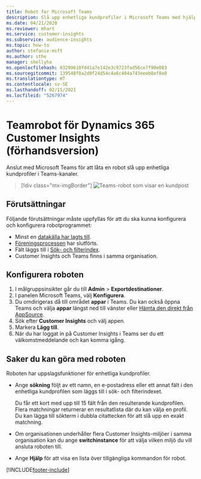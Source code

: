 ```yaml
---
title: Robot for Microsoft Teams
description: Slå upp enhetliga kundprofiler i Microsoft Teams med hjälp av en robot.
ms.date: 04/21/2020
ms.reviewer: mhart
ms.service: customer-insights
ms.subservice: audience-insights
ms.topic: how-to
author: stefanie-msft
ms.author: sthe
manager: shellyha
ms.openlocfilehash: 03299610fd41a7e142e3c9723fad56ce7f90e083
ms.sourcegitcommit: 139548f8a2d0f24d54c4a6c404a743eeeb8ef8e0
ms.translationtype: HT
ms.contentlocale: sv-SE
ms.lasthandoff: 02/15/2021
ms.locfileid: "5267974"
---
```

# <a name="teams-bot-for-dynamics-365-customer-insights-preview"></a>Teamrobot för Dynamics 365 Customer Insights (förhandsversion)

Anslut med Microsoft Teams för att låta en robot slå upp enhetliga kundprofiler i Teams-kanaler.

> [!div class="mx-imgBorder"]
> ![Teams-robot som visar en kundpost](media/teams-bot.png "Teams-robot som visar en kundpost")

## <a name="prerequisites"></a>Förutsättningar

Följande förutsättningar måste uppfyllas för att du ska kunna konfigurera och konfigurera robotprogrammet:

- Minst en [datakälla har lagts till](data-sources.md).
- [Föreningsprocessen](data-unification.md) har slutförts.
- Fält läggs till i [Sök- och filterindex](search-filter-index.md).
- Customer Insights och Teams finns i samma organisation.

## <a name="configure-the-bot"></a>Konfigurera roboten

1. I målgruppsinsikter går du till **Admin** > **Exportdestinationer**.
1. I panelen Microsoft Teams, välj **Konfigurera**.
1. Du omdirigeras då till området **appar** i Teams. Du kan också öppna Teams och välja **appar** längst ned till vänster eller [Hämta den direkt från AppSource](https://go.microsoft.com/fwlink/?linkid=2124104).
1. Sök efter **Customer Insights** och välj appen.
1. Markera **Lägg till**.
1. När du har loggat in på Customer Insights i Teams ser du ett välkomstmeddelande och kan komma igång.

## <a name="things-you-can-do-with-the-bot"></a>Saker du kan göra med roboten

Roboten har uppslagsfunktioner för enhetliga kundprofiler.

- Ange **sökning** följt av ett namn, en e-postadress eller ett annat fält i den enhetliga kundprofilen som läggs till i sök- och filterindexet.

  Du får ett kort med upp till 15 fält från den resulterande kundprofilen. Flera matchningar returnerar en resultatlista där du kan välja en profil. Du kan lägga till sökterm i dubbla citattecken för att slå upp en exakt matchning.

- Om organisationen underhåller flera Customer Insights-miljöer i samma organisation kan du ange **switchinstance** för att välja vilken miljö du vill ansluta roboten till.

- Ange **Hjälp** för att visa en lista över tillgängliga kommandon för robot.  


[!INCLUDE[footer-include](../includes/footer-banner.md)]